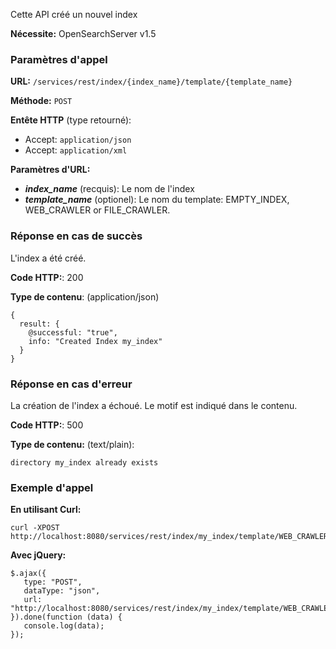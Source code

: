 Cette API créé un nouvel index

**Nécessite:** OpenSearchServer v1.5

### Paramètres d'appel

**URL:** ```/services/rest/index/{index_name}/template/{template_name}```

**Méthode:** ```POST```

**Entête HTTP** (type retourné):
- Accept: ```application/json```
- Accept: ```application/xml```

**Paramètres d'URL:**
- _**index_name**_ (recquis): Le nom de l'index
- _**template_name**_ (optionel): Le nom du template: EMPTY_INDEX, WEB_CRAWLER or FILE_CRAWLER.

### Réponse en cas de succès
L'index a été créé.

**Code HTTP:**: 200

**Type de contenu**: (application/json)

```language-json
{
  result: {
    @successful: "true",
    info: "Created Index my_index"
  }
}
```

### Réponse en cas d'erreur

La création de l'index a échoué. Le motif est indiqué dans le contenu.

**Code HTTP:**: 500

**Type de contenu:** (text/plain):

```asciidoc
directory my_index already exists
```

### Exemple d'appel

**En utilisant Curl:**

```shell
curl -XPOST http://localhost:8080/services/rest/index/my_index/template/WEB_CRAWLER
```

**Avec jQuery:**

```language-javascript
$.ajax({ 
   type: "POST",
   dataType: "json",
   url: "http://localhost:8080/services/rest/index/my_index/template/WEB_CRAWLER"
}).done(function (data) {
   console.log(data);
});
```
